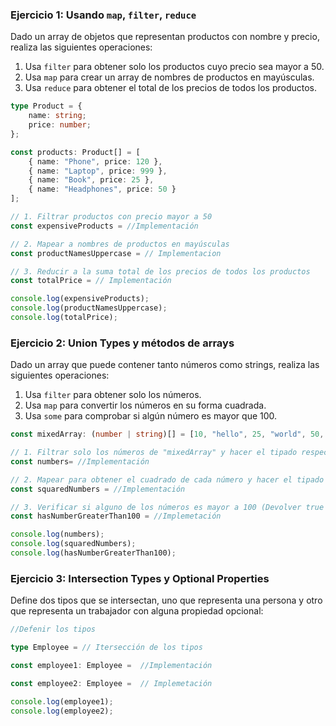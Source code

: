 ### Ejercicio 1: Usando `map`, `filter`, `reduce`

Dado un array de objetos que representan productos con nombre y precio, realiza las siguientes operaciones:

1. Usa `filter` para obtener solo los productos cuyo precio sea mayor a 50.
2. Usa `map` para crear un array de nombres de productos en mayúsculas.
3. Usa `reduce` para obtener el total de los precios de todos los productos.

```typescript
type Product = {
    name: string;
    price: number;
};

const products: Product[] = [
    { name: "Phone", price: 120 },
    { name: "Laptop", price: 999 },
    { name: "Book", price: 25 },
    { name: "Headphones", price: 50 }
];

// 1. Filtrar productos con precio mayor a 50
const expensiveProducts = //Implementación

// 2. Mapear a nombres de productos en mayúsculas
const productNamesUppercase = // Implementacion

// 3. Reducir a la suma total de los precios de todos los productos
const totalPrice = // Implementación

console.log(expensiveProducts);
console.log(productNamesUppercase);
console.log(totalPrice);
```

### Ejercicio 2: Union Types y métodos de arrays

Dado un array que puede contener tanto números como strings, realiza las siguientes operaciones:

1. Usa `filter` para obtener solo los números.
2. Usa `map` para convertir los números en su forma cuadrada.
3. Usa `some` para comprobar si algún número es mayor que 100.

```typescript
const mixedArray: (number | string)[] = [10, "hello", 25, "world", 50, 5];

// 1. Filtrar solo los números de "mixedArray" y hacer el tipado respectivo
const numbers= //Implementación

// 2. Mapear para obtener el cuadrado de cada número y hacer el tipado respectivo
const squaredNumbers = //Implementación

// 3. Verificar si alguno de los números es mayor a 100 (Devolver true o false)
const hasNumberGreaterThan100 = //Implemetación

console.log(numbers);
console.log(squaredNumbers);
console.log(hasNumberGreaterThan100);
```


### Ejercicio 3: Intersection Types y Optional Properties

Define dos tipos que se intersectan, uno que representa una persona y otro que representa un trabajador con alguna propiedad opcional:

```typescript
//Defenir los tipos

type Employee = // Itersección de los tipos

const employee1: Employee =  //Implementación

const employee2: Employee =  // Implemetación

console.log(employee1);
console.log(employee2);
```